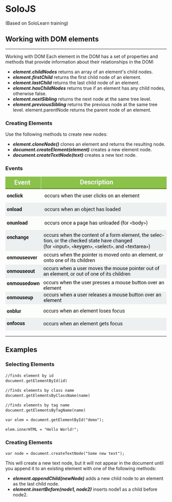 # SoloJS
(Based on SoloLearn training)

## Working with DOM elements
---
Working with DOM
Each element in the DOM has a set of properties and methods that provide information about their relationships in the DOM:
- ***element.childNodes*** returns an array of an element's child nodes.
- ***element.firstChild*** returns the first child node of an element.
- ***element.lastChild*** returns the last child node of an element.
- ***element.hasChildNodes*** returns true if an element has any child nodes, otherwise false.
- ***element.nextSibling*** returns the next node at the same tree level.
- ***element.previousSibling*** returns the previous node at the same tree level.
element.parentNode returns the parent node of an element.

### Creating Elements


Use the following methods to create new nodes:
- ***element.cloneNode()*** clones an element and returns the resulting node.
- ***document.createElement(element)*** creates a new element node.
- ***document.createTextNode(text)*** creates a new text node.



### Events
![Events](images/Events.png)  


---
## Examples

### Selecting Elements

```
//finds element by id
document.getElementById(id) 
```

```
//finds elements by class name
document.getElementsByClassName(name) 
```

```
//finds elements by tag name
document.getElementsByTagName(name)
```

```
var elem = document.getElementById("demo");
```

```
elem.innerHTML = "Hello World!";
```

### Creating Elements
```
var node = document.createTextNode("Some new text");
```
This will create a new text node, but it will not appear in the document until you append it to an existing element with one of the following methods:
- ***element.appendChild(newNode)*** adds a new child node to an element as the last child node.
- ***element.insertBefore(node1, node2)*** inserts node1 as a child before node2. 
